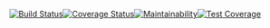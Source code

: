 [![Build Status](https://travis-ci.org/gbols/fast-food-fast.svg?branch=develop)](https://travis-ci.org/gbols/fast-food-fast)[![Coverage Status](https://coveralls.io/repos/github/gbols/fast-food-fast/badge.svg)](https://coveralls.io/github/gbols/fast-food-fast)[![Maintainability](https://api.codeclimate.com/v1/badges/a2301dceb19400bf85d4/maintainability)](https://codeclimate.com/github/gbols/fast-food-fast/maintainability)[![Test Coverage](https://api.codeclimate.com/v1/badges/a2301dceb19400bf85d4/test_coverage)](https://codeclimate.com/github/gbols/fast-food-fast/test_coverage)